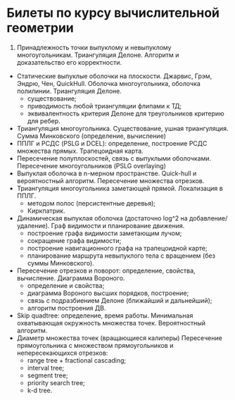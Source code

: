 # Билеты по курсу вычислительной геометрии

1. Принадлежность точки выпуклому и невыпуклому многоугольникам.
Триангуляция Делоне. Алгоритм и доказательство его корректности.
* Статические выпуклые оболочки на плоскости. Джарвис, Грэм, Эндрю, Чен, QuickHull. Оболочка многоугольника, оболочка полилинии.
Триангуляция Делоне.
  - существование;
  - приводимость любой триангуляции флипами к ТД;
  - эквивалентность критерия Делоне для треугольников критерию для ребер.
* Триангуляция многоугольника. Существование, ушная триангуляция.
Сумма Минковского (определение, вычисление)
* ППЛГ и РСДС (PSLG и DCEL): определение, построение РСДС множества прямых.
Трапецоидная карта.
* Пересечение полуплоскостей, связь с выпуклыми оболочками.
Пересечение многоугольников (PSLG overlaying)
* Выпуклая оболочка в n-мерном пространстве. Quick-hull и вероятностный алгоритм.
Пересечение множества отрезков.
* Триангуляция многоугольника заметающей прямой.
Локализация в ППЛГ.
  - методом полос (персистентные деревья);
  - Киркпатрик.
* Динамическая выпуклая оболочка (достаточно log^2 на добавление/удаление).
Граф видимости и планирование движения.
  - построение графа видимости заметающим лучом;
  - сокращение графа видимости;
  - построение навигационного графа на трапецоидной карте;
  - планирование маршрута невыпуклого тела с вращением (без суммы Минковского).
* Пересечение отрезков и поворот: определение, свойства, вычисление.
Диаграмма Вороного.
  - определение и свойства;
  - диаграмма Вороного высших порядков, построение;
  - связь с подразбиением Делоне (ближайший и дальнейший);
  - алгоритм построения ДВ.
* Skip quadtree: определение, время работы.
Минимальная охватывающая окружность множества точек. Вероятностный алгоритм.
* Диаметр множества точек (вращающиеся калиперы)
Пересечение прямоугольника с множеством прямоугольников и непересекающихся отрезков:
  - range tree + fractional cascading;
  - interval tree;
  - segment tree;
  - priority search tree;
  - k-d tree.
